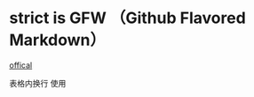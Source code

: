 # strict is GFW （Github Flavored Markdown）

[offical](https://github.github.com/gfm/)

表格内换行 使用 <br>